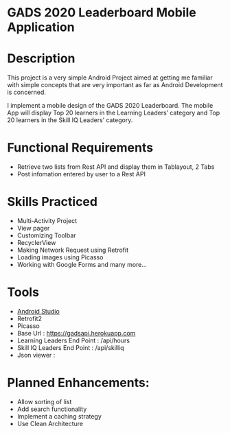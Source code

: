 # GADS 2020 Leaderboard Mobile Application

# Description
This project is a very simple Android Project aimed at getting me familiar with simple
concepts that are very important as far as Android Development is concerned.

I implement a mobile design of the GADS 2020 Leaderboard.
The mobile App will display Top 20 learners in the Learning Leaders’ category and Top 20 learners
in the Skill IQ Leaders’ category.

# Functional Requirements
- Retrieve two lists from Rest API and display them in Tablayout, 2 Tabs
- Post infomation entered by user to  a Rest API

# Skills Practiced
  - Multi-Activity Project
  - View pager
  - Customizing Toolbar
  - RecyclerView
  - Making Network Request using Retrofit
  - Loading images using Picasso
  - Working with Google Forms and many more...

# Tools
  - [Android Studio]
  - Retrofit2
  - Picasso
  - Base Url : https://gadsapi.herokuapp.com
  - Learning Leaders End Point : /api/hours 
  - Skill IQ Leaders End Point : /api/skilliq
  - Json viewer : 
  
# Planned Enhancements:
  - Allow sorting of list
  - Add search functionality
  - Implement a caching strategy
  - Use Clean Architecture

[//]: #
     [retrofit]: <https://square.github.io/retrofit/>
   [android studio]: <https://developer.android.com/studio>
   [json viewer]: <https://chrome.google.com/webstore/detail/json-viewer/gbmdgpbipfallnflgajpaliibnhdgobh?utm_source=chrome-ntp-icon%E2%80%A9>
   [picasso]: <https://square.github.io/picasso/>
